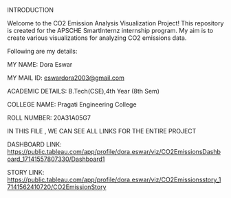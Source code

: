 INTRODUCTION

Welcome to the CO2 Emission Analysis Visualization Project! This repository is created for the APSCHE SmartInternz internship program. My aim is to create various visualizations for analyzing CO2 emissions data.

Following are my details:

MY NAME: Dora Eswar

MY MAIL ID: eswardora2003@gmail.com

ACADEMIC DETAILS: B.Tech(CSE),4th Year (8th Sem)

COLLEGE NAME: Pragati Engineering College

ROLL NUMBER: 20A31A05G7

IN THIS FILE , WE CAN SEE ALL LINKS FOR THE ENTIRE PROJECT

DASHBOARD LINK: 
https://public.tableau.com/app/profile/dora.eswar/viz/CO2EmissionsDashboard_17141557807330/Dashboard1

STORY LINK:
https://public.tableau.com/app/profile/dora.eswar/viz/CO2Emissionsstory_17141562410720/CO2EmissionStory
